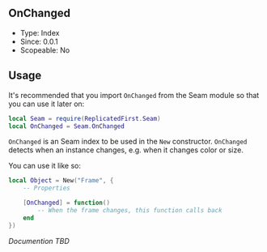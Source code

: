 ## OnChanged
* Type: Index
* Since: 0.0.1
* Scopeable: No

## Usage
It's recommended that you import `OnChanged` from the Seam module so that you can use it later on:

```lua
local Seam = require(ReplicatedFirst.Seam)
local OnChanged = Seam.OnChanged
```

`OnChanged` is an Seam index to be used in the `New` constructor. `OnChanged` detects when an instance changes, e.g. when it changes color or size.

You can use it like so:

```lua
local Object = New("Frame", {
    -- Properties

    [OnChanged] = function()
        -- When the frame changes, this function calls back
    end
})
```

*Documention TBD*